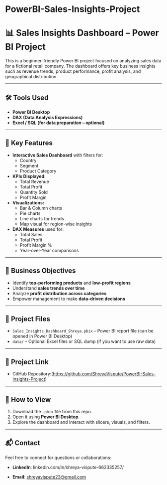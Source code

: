 # PowerBI-Sales-Insights-Project

# 📊 Sales Insights Dashboard – Power BI Project

This is a beginner-friendly Power BI project focused on analyzing sales data for a fictional retail company. The dashboard offers key business insights such as revenue trends, product performance, profit analysis, and geographical distribution.

---

## 🛠 Tools Used

- **Power BI Desktop**
- **DAX (Data Analysis Expressions)**
- **Excel / SQL (for data preparation – optional)**

---

## 📌 Key Features

- **Interactive Sales Dashboard** with filters for:
  - Country
  - Segment
  - Product Category
- **KPIs Displayed:**
  - Total Revenue
  - Total Profit
  - Quantity Sold
  - Profit Margin
- **Visualizations:**
  - Bar & Column charts
  - Pie charts
  - Line charts for trends
  - Map visual for region-wise insights
- **DAX Measures** used for:
  - Total Sales
  - Total Profit
  - Profit Margin %
  - Year-over-Year comparisons

---

## 🎯 Business Objectives

- Identify **top-performing products** and **low-profit regions**
- Understand **sales trends over time**
- Analyze **profit distribution across categories**
- Empower management to make **data-driven decisions**

---

## 📁 Project Files

- `Sales_Insights_Dashboard_Shreya.pbix` – Power BI report file (can be opened in Power BI Desktop)
- `data/` – Optional Excel files or SQL dump (if you want to use raw data)

---

## 🔗 Project Link

- GitHub Repository:(https://github.com/ShreyaVispute/PowerBI-Sales-Insights-Project)

---

## 📌 How to View

1. Download the `.pbix` file from this repo.
2. Open it using **Power BI Desktop**.
3. Explore the dashboard and interact with slicers, visuals, and filters.

---

## 📬 Contact

Feel free to connect for questions or collaborations:

- **LinkedIn**: linkedin.com/in/shreya-vispute-662335257/

- **Email**: shreyavispute23@gmail.com
